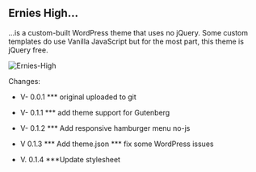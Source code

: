 <h2 >Ernies High...</h2>
<p >...is a custom-built WordPress theme that uses no jQuery. Some custom templates do use Vanilla JavaScript but for the most part, this theme is jQuery free.</p>

 
![Ernies-High](https://github.com/user-attachments/assets/2377d04f-9c5b-49b9-b63b-d7277240111a)


Changes:


*  V- 0.0.1 
*** original uploaded to git


* V- 0.1.1
*** add theme support for Gutenberg

* V- 0.1.2
*** Add responsive hamburger menu no-js



* V 0.1.3
*** Add theme.json 
*** fix some WordPress issues

* V. 0.1.4
***Update stylesheet

